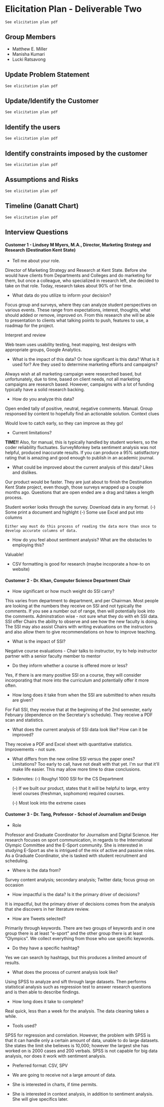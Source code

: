 # Elicitation Plan - Deliverable Two

    See elicitation plan pdf
    
## Group Members

- Matthew E. Miller
- Manisha Kumari
- Lucki Ratsavong

## Update Problem Statement
    See elicitation plan pdf
## Update/Identify the Customer
    See elicitation plan pdf
## Identify the users
    See elicitation plan pdf
## Identify constraints imposed by the customer
    See elicitation plan pdf
## Assumptions and Risks
    See elicitation plan pdf
## Timeline (Ganatt Chart)
    See elicitation plan pdf
## Interview Questions

#### Customer 1 - Lindsey M Myers, M.A., Director, Marketing Strategy and Research (Destination Kent State)
- Tell me about your role.

Director of Marketing Strategy and Research at Kent State.
Before she would have clients from Departments and Colleges and do marketing for them, but once a colleague, who specialized in research left, she decided to take on that role. Today, research takes about 90% of her time.

- What data do you utilize to inform your decision?

Focus group and surveys, where they can analyze student perspectives on various events.
These range from expectations, interest, thoughts, what should added or remove, improved on. 
From this research she will be able to presentation to clients what talking points to push, features to use, a roadmap for the project.

Interpret and review

Web team uses usability testing, heat mapping, test designs with appropriate groups, Google Analytics.

- What is the impact of this data? Or how significant is this data? What is it used for? Are they used to determine marketing efforts and campaigns?

Always wish at all marketing campaign were researched based, but unfortunately, due to time, based on client needs, not all marketing campaigns are research based. However, campaigns with a lot of funding typically have a solid research backing.

- How do you analyze this data? 

Open ended tally of positive, neutral, negative comments. Manual. 
Group responsed by content to hopefully find an actionable solution.
Context clues

Would love to catch early, so they can improve as they go!

- Current limitations?

**TIME!!** Also, for manual, this is typically handled by student workers, so the coder reliability fluctuates. SurveyMonkey beta sentiment analysis was not helpful, produced inaccurate results. If you can produce a 95% satistfactory rating that is amazing and good enough to publish in an academic journal.

- What could be improved about the current analysis of this data? Likes and dislikes.

Our product would be faster. They are just about to finish the Destination Kent State project, even though, those surveys wrapped up a couple months ago. Questions that are open ended are a drag and takes a length process.

Student worker looks through the survey.
Download data in any format.
    (-) Some print a document and highlght
    (-) Some use Excel and put into columns

    Either way must do this process of reading the data more than once to develop accurate columns of data.

- How do you feel about sentiment analysis? What are the obstacles to employing this?

Valuable! 

- CSV formatting is good for research (maybe incoporate a how-to on website)


#### Customer 2 - Dr. Khan, Computer Science Department Chair
- How significant or how much weight do SSI carry?

This varies from department to department, and per Chairman. Most people are looking at the numbers they receive on SSI and not typically the comments. If you see a number out of range, then will potentially look into the comments. Adminstration wise - not sure what they do with eh SSI data. SSI offer Chairs the ability to observe and see how the new faculty is doing. The SSI may also assist Chairs with writing evaluations on the instructors and also allow them to give recommendations on how to improve teaching. 

- What is the impact of SSI?

Negative course evaluations - Chair talks to instructor, try to help instructor partner with a senior faculty member to mentor

- Do they inform whether a course is offered more or less?

Yes, if there is are many positive SSI on a course, they will consider incorporating that more into the curriculum and potentially offer it more often.

- How long does it take from when the SSI are submitted to when results are given?

For Fall SSI, they receive that at the beginning of the 2nd semester, early February (dependence on the Secretary's schedule). They receive a PDF scan and statistics.

- What does the current analysis of SSI data look like? How can it be improved?

They receive a PDF and Excel sheet with quantitative statistics. Improvements - not sure.

- What differs from the new online SSI versus the paper ones? Limitations?
Too early to call, have not dealt with that yet. I'm sur that it'll make life easier. This may allow more time to draw conclusions.

- Sidenotes:
    (-) Roughyl 1000 SSI for the CS Department

    (-) If we built our product, states that it will be helpful to large, entry level courses (freshman, sophomore) required courses.
    
    (-) Most look into the extreme cases

#### Customer 3 - Dr. Tang, Professor - School of Journalism and Design
- Role

Professor and Graduate Coordinator for Journalism and Digital Science. Her research focuses on sport communication, in regards to the International Olympic Committee and the E-Sport community. She is interested in studying E-Sport as she is intrigued of the mix of active and passive roles. As a Graduate Coordinator, she is tasked with student recruitment and scheduling. 

- Where is the data from?

Survey content analysis; secondary analysis; Twitter data; focus group on occasion

- How impactful is the data? Is it the primary driver of decisions?

It is impactful, but the primary driver of decisions comes from the analysis that she discovers in her literature review.

- How are Tweets selected?

Primarily through keywords. There are two groups of keywords and in one group there is at least "e-sport" and the other group there is at least "Olympics". We collect everything from those who use specific keywords.

- Do they have a specific hashtag?

Yes we can search by hashtags, but this produces a limited amount of results.

- What does the process of current analysis look like?

Using SPSS to analyze and sift through large datasets. Then performs statistical analysis such as regression test to answer research questions and is then able to describe findings.

- How long does it take to complete?

Real quick, less than a week for the analysis. The data cleaning takes a while.

- Tools used?

SPSS for regression and correlation. However, the problem with SPSS is that it can handle only a certain amount of data, unable to do large datasets. She states the limit she believes is 10,000; however the largest she has worked on is 2000 cases and 200 verbals. SPSS is not capable for big data analysis, nor does it work with sentiment analysis.

- Preferred format: CSV, SPV

- We are going to receive not a large amount of data.

- She is interested in charts, if time permits.

- She is interested in context analysis, in addition to sentiment analysis. She will give specifics later. 

